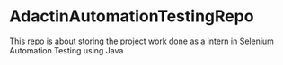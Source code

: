 # AdactinAutomationTestingRepo
This repo is about storing the project work done as a intern in Selenium Automation Testing using Java
